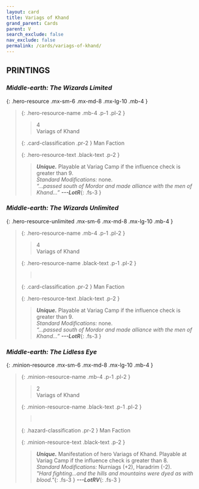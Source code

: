 ```yaml
---
layout: card
title: Variags of Khand
grand_parent: Cards
parent: V
search_exclude: false
nav_exclude: false
permalink: /cards/variags-of-khand/
---
```


## PRINTINGS


### _Middle-earth: The Wizards Limited_

{: .hero-resource .mx-sm-6 .mx-md-8 .mx-lg-10 .mb-4 }
> {: .hero-resource-name .mb-4 .p-1 .pl-2 }
> > <div class="card-mp">4</div>
> > <div class="card-name">Variags of Khand</div>
>
> {: .card-classification .pr-2 }
> Man Faction
>
> {: .hero-resource-text .black-text .p-2 }
> > _**Unique.**_ Playable at Variag Camp if the influence check is greater than 9.  <br>_Standard Modifications:_ none. <br>_“...passed south of Mordor and made alliance with the men of Khand...”_ ***---&#65279;LotR***{: .fs-3 } 
> 

### _Middle-earth: The Wizards Unlimited_

{: .hero-resource-unlimited .mx-sm-6 .mx-md-8 .mx-lg-10 .mb-4 }
> {: .hero-resource-name .mb-4 .p-1 .pl-2 }
> > <div class="card-mp">4</div>
> > <div class="card-name">Variags of Khand</div>
>
> {: .hero-resource-name .black-text .p-1 .pl-2 }
> > &nbsp;
>
> {: .card-classification .pr-2 }
> Man Faction
>
> {: .hero-resource-text .black-text .p-2 }
> > _**Unique.**_ Playable at Variag Camp if the influence check is greater than 9.  <br>_Standard Modifications:_ none. <br>_“...passed south of Mordor and made alliance with the men of Khand...”_ ***---&#65279;LotR***{: .fs-3 } 
> 

### _Middle-earth: The Lidless Eye_

{: .minion-resource .mx-sm-6 .mx-md-8 .mx-lg-10 .mb-4 }
> {: .minion-resource-name .mb-4 .p-1 .pl-2 }
> > <div class="hazard-mp">2</div>
> > <div class="card-name">Variags of Khand</div>
>
> {: .minion-resource-name .black-text .p-1 .pl-2 }
> > &nbsp;
>
> {: .hazard-classification .pr-2 }
> Man Faction
>
> {: .minion-resource-text .black-text .p-2 }
> > _**Unique.**_ Manifestation of hero Variags of Khand. Playable at Variag Camp if the influence check is greater than 8.  <br>_Standard Modifications:_ Nurniags (+2), Haradrim (-2). <br>_"Hard fighting...and the hills and mountains were dyed as with blood."_{: .fs-3 } ***---&#65279;LotRV***{: .fs-3 }  
> 
